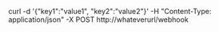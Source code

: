 <!-- docker-compose up -d

psql -h localhost -p 5431 -d postgres -U postgres --password
...this will connect to the database

CREATE TABLE testTable (
  id serial PRIMARY KEY,
  val1 varchar(50),
  val2 bool
);

INSERT INTO testTable (val1, val2) VALUES
  ('hello', true), ('goodbye', false); -->

curl -d '{"key1":"value1", "key2":"value2"}' -H "Content-Type: application/json" -X POST http://whateverurl/webhook

